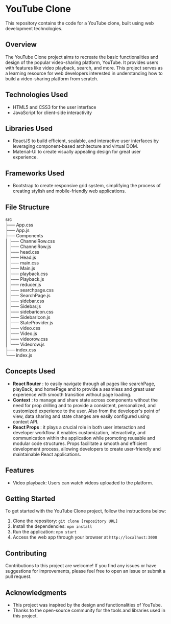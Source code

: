 # YouTube Clone

This repository contains the code for a YouTube clone, built using web development technologies.

## Overview

The YouTube Clone project aims to recreate the basic functionalities and design of the popular video-sharing platform, YouTube. It provides users with features like video playback, search, and more. This project serves as a learning resource for web developers interested in understanding how to build a video-sharing platform from scratch.

## Technologies Used

- HTML5 and CSS3 for the user interface
- JavaScript for client-side interactivity

## Libraries Used

- ReactJS to build efficient, scalable, and interactive user interfaces by leveraging component-based architecture and virtual DOM.
- Material-UI to create visually appealing design for great user experience.

## Frameworks Used

- Bootstrap to create responsive grid system, simplifying the process of creating stylish and mobile-friendly web applications.

## File Structure

src<br>
├── App.css<br>
├── App.js<br>
├── Components<br>
│   ├── ChannelRow.css<br>
│   ├── ChannelRow.js<br>
│   ├── head.css<br>
│   ├── Head.js<br>
│   ├── main.css<br>
│   ├── Main.js<br>
│   ├── playback.css<br>
│   ├── Playback.js<br>
│   ├── reducer.js<br>
│   ├── searchpage.css<br>
│   ├── SearchPage.js<br>
│   ├── sidebar.css<br>
│   ├── Sidebar.js<br>
│   ├── sidebaricon.css<br>
│   ├── SidebarIcon.js<br>
│   ├── StateProvider.js<br>
│   ├── video.css<br>
│   ├── Video.js<br>
│   ├── videorow.css<br>
│   └── Videorow.js<br>
├── index.css<br>
└── index.js<br>

## Concepts Used

- <b>React Router</b> : to easily navigate through all pages like searchPage, playBack, and homePage and to provide a seamless and great user experience with smooth transition without page loading. 
- <b>Context</b> : to manage and share state across components without the need for prop drilling and to provide a consistent, personalized, and customized experience to the user. Also from the developer's point of view, data sharing and state changes are easily configured using context API.
- <b>React Props</b> : it plays a crucial role in both user interaction and developer workflow. it enables customization, interactivity, and communication within the application while promoting reusable and modular code structures. Props facilitate a smooth and efficient development process, allowing developers to create user-friendly and maintainable React applications.

## Features

- Video playback: Users can watch videos uploaded to the platform.

## Getting Started

To get started with the YouTube Clone project, follow the instructions below:

1. Clone the repository: `git clone [repository URL]`
2. Install the dependencies: `npm install`
3. Run the application: `npm start`
4. Access the web app through your browser at `http://localhost:3000`

## Contributing

Contributions to this project are welcome! If you find any issues or have suggestions for improvements, please feel free to open an issue or submit a pull request.

## Acknowledgments

- This project was inspired by the design and functionalities of YouTube.
- Thanks to the open-source community for the tools and libraries used in this project.
